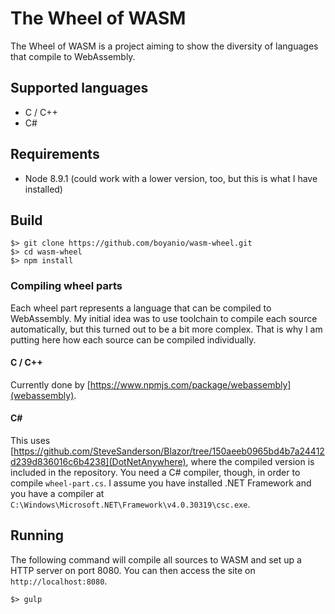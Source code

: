 # The Wheel of WASM

The Wheel of WASM is a project aiming to show the diversity of languages that compile to WebAssembly.

## Supported languages

- C / C++
- C#

## Requirements

- Node 8.9.1 (could work with a lower version, too, but this is what I have installed)

## Build

```
$> git clone https://github.com/boyanio/wasm-wheel.git
$> cd wasm-wheel
$> npm install
```

### Compiling wheel parts

Each wheel part represents a language that can be compiled to WebAssembly. My initial idea was to use toolchain to compile each source automatically, but this turned out to be a bit more complex. That is why I am putting here how each source can be compiled individually.

#### C / C++

Currently done by [https://www.npmjs.com/package/webassembly](webassembly).

#### C#

This uses [https://github.com/SteveSanderson/Blazor/tree/150aeeb0965bd4b7a24412d239d836016c6b4238](DotNetAnywhere), where the compiled version is included in the repository. You need a C# compiler, though, in order to compile `wheel-part.cs`. I assume you have installed .NET Framework and you have a compiler at `C:\Windows\Microsoft.NET\Framework\v4.0.30319\csc.exe`.

## Running

The following command will compile all sources to WASM and set up a HTTP server on port 8080. You can then access the site on `http://localhost:8080`.

```
$> gulp
```